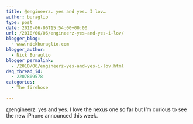 ```yaml
---
title: @engineerz. yes and yes. I lov…
author: buraglio
type: post
date: 2010-06-06T15:54:00+00:00
url: /2010/06/06/engineerz-yes-and-yes-i-lov/
blogger_blog:
  - www.nickburaglio.com
blogger_author:
  - Nick Buraglio
blogger_permalink:
  - /2010/06/engineerz-yes-and-yes-i-lov.html
dsq_thread_id:
  - 2207809578
categories:
  - The firehose

---
```

@engineerz. yes and yes. I love the nexus one so far but I&#8217;m curious to see the new iPhone announced this week.
